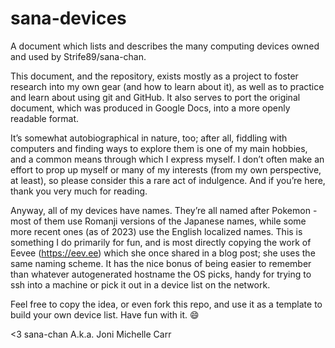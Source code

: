 # sana-devices
A document which lists and describes the many computing devices owned and used by Strife89/sana-chan.

This document, and the repository, exists mostly as a project to foster research into my own gear (and how to learn about it), as well as to practice and learn about using git and GitHub. It also serves to port the original document, which was produced in Google Docs, into a more openly readable format.

It’s somewhat autobiographical in nature, too; after all, fiddling with computers and finding ways to explore them is one of my main hobbies, and a common means through which I express myself. I don’t often make an effort to prop up myself or many of my interests (from my own perspective, at least), so please consider this a rare act of indulgence. And if you’re here, thank you very much for reading.

Anyway, all of my devices have names. They’re all named after Pokemon - most of them use Romanji versions of the Japanese names, while some more recent ones (as of 2023) use the English localized names. This is something I do primarily for fun, and is most directly copying the work of Eevee (https://eev.ee) which she once shared in a blog post; she uses the same naming scheme. It has the nice bonus of being easier to remember than whatever autogenerated hostname the OS picks, handy for trying to ssh into a machine or pick it out in a device list on the network.

Feel free to copy the idea, or even fork this repo, and use it as a template to build your own device list. Have fun with it. :smile:

<3 sana-chan
A.k.a. Joni Michelle Carr